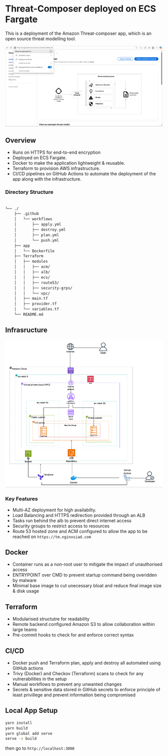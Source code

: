 # Threat-Composer deployed on ECS Fargate

This is a deployment of the Amazon Threat-composer app, which is an open source threat modelling tool.

<div align="center">
    <img src="./images/Screenshot 2025-10-13 175730.png" alt="Diagram" width="600"/>
</div>

## Overview

- Runs on HTTPS for end-to-end encryption
- Deployed on ECS Fargate. 
- Docker to make the application lightweight & reusable. 
- Terraform to provision AWS infrastructure.
- CI/CD pipelines on GitHub Actions to automate the deployment of the app along with the infrastructure.

### Directory Structure

```bash

└── ./
    ├── .github
    │   └── workflows
    │       ├── apply.yml
    │       ├── destroy.yml
    │       ├── plan.yml
    │       └── push.yml
    ├── app
    │   └── Dockerfile
    ├── Terraform
    │   ├── modules
    │   │   ├── acm/
    │   │   ├── alb/
    │   │   ├── ecs/
    │   │   ├── route53/
    │   │   ├── security-grps/
    │   │   └── vpc/
    │   ├── main.tf
    │   ├── provider.tf
    │   └── variables.tf
    └── README.md
```

## Infrasructure

<div align="center">
    <img src="./images/Screenshot 2025-10-20 194319.png" alt="Diagram" width="600"/>
</div>

### Key Features

- Multi-AZ deployment for high availabilty.
- Load Balancing and HTTPS redirection provided through an ALB
- Tasks run behind the alb to prevent direct internet access
- Security groups to restrict access to resources
- Route 53 hosted zone and ACM configured to allow the app to be reached on ```https://tm.nginxsiad.com```

## Docker

- Container runs as a non-root user to mitigate the impact of unauthorised access
- ENTRYPOINT over CMD to prevent startup command being overidden by malware
- Minimal base image to cut unecessary bloat and reduce final image size & disk usage

## Terraform 

- Modularised structutre for readability
- Remote backend configured Amazon S3 to allow collaboration within large teams
- Pre-commit hooks to check for and enforce correct syntax

## CI/CD

- Docker push and Terraform plan, apply and destroy all automated using GitHub actions
- Trivy (Docker) and Checkov (Terraform) scans to check for any vulnerabilities in the setup
- Manual workflows to prevent any unwanted changes
- Secrets & sensitive data stored in GitHub secrets to enforce principle of least privillege and prevent information being compromised

## Local App Setup

```bash
yarn install
yarn build
yarn global add serve
serve -s build
```

then go to ```http://localhost:3000```